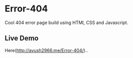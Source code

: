 # Error-404
Cool 404 error page build using HTMl, CSS and Javascript.
## Live Demo
Here(<a src="http://ayush2966.me/Error-404/">http://ayush2966.me/Error-404/</a>)..

